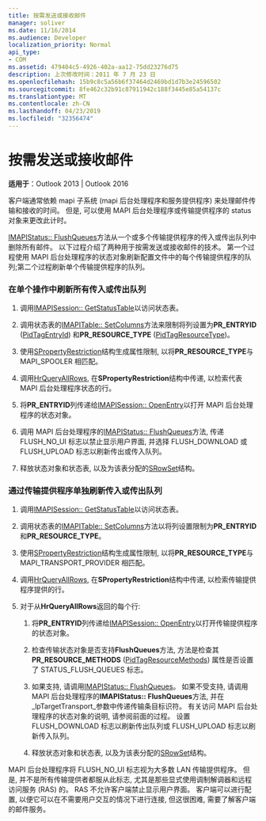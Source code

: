 ```yaml
---
title: 按需发送或接收邮件
manager: soliver
ms.date: 11/16/2014
ms.audience: Developer
localization_priority: Normal
api_type:
- COM
ms.assetid: 479404c5-4926-402a-aa12-75dd23276d75
description: 上次修改时间：2011 年 7 月 23 日
ms.openlocfilehash: 15b9c8c5a56b6f37464d2469bd1d7b3e24596502
ms.sourcegitcommit: 8fe462c32b91c87911942c188f3445e85a54137c
ms.translationtype: MT
ms.contentlocale: zh-CN
ms.lasthandoff: 04/23/2019
ms.locfileid: "32356474"
---
```

# <a name="sending-or-receiving-a-message-on-demand"></a>按需发送或接收邮件
  
**适用于**：Outlook 2013 | Outlook 2016 
  
客户端通常依赖 mapi 子系统 (mapi 后台处理程序和服务提供程序) 来处理邮件传输和接收的时间。 但是, 可以使用 MAPI 后台处理程序或传输提供程序的 status 对象来更改此计时。
  
[IMAPIStatus:: FlushQueues](imapistatus-flushqueues.md)方法从一个或多个传输提供程序的传入或传出队列中删除所有邮件。 以下过程介绍了两种用于按需发送或接收邮件的技术。 第一个过程使用 MAPI 后台处理程序的状态对象刷新配置文件中的每个传输提供程序的队列;第二个过程刷新单个传输提供程序的队列。 
  
### <a name="to-flush-all-incoming-or-outgoing-queues-in-a-single-operation"></a>在单个操作中刷新所有传入或传出队列
  
1. 调用[IMAPISession:: GetStatusTable](imapisession-getstatustable.md)以访问状态表。 
    
2. 调用状态表的[IMAPITable:: SetColumns](imapitable-setcolumns.md)方法来限制将列设置为**PR_ENTRYID** ([PidTagEntryId](pidtagentryid-canonical-property.md)) 和**PR_RESOURCE_TYPE** ([PidTagResourceType](pidtagresourcetype-canonical-property.md))。
    
3. 使用[SPropertyRestriction](spropertyrestriction.md)结构生成属性限制, 以将**PR_RESOURCE_TYPE**与 MAPI_SPOOLER 相匹配。 
    
4. 调用[HrQueryAllRows](hrqueryallrows.md), 在**SPropertyRestriction**结构中传递, 以检索代表 MAPI 后台处理程序状态的行。 
    
5. 将**PR_ENTRYID**列传递给[IMAPISession:: OpenEntry](imapisession-openentry.md)以打开 MAPI 后台处理程序的状态对象。 
    
6. 调用 MAPI 后台处理程序的[IMAPIStatus:: FlushQueues](imapistatus-flushqueues.md)方法, 传递 FLUSH_NO_UI 标志以禁止显示用户界面, 并选择 FLUSH_DOWNLOAD 或 FLUSH_UPLOAD 标志以刷新传出或传入队列。 
    
7. 释放状态对象和状态表, 以及为该表分配的[SRowSet](srowset.md)结构。 
    
### <a name="to-flush-incoming-or-outgoing-queues-individually-by-transport-provider"></a>通过传输提供程序单独刷新传入或传出队列
  
1. 调用[IMAPISession:: GetStatusTable](imapisession-getstatustable.md)以访问状态表。 
    
2. 调用状态表的[IMAPITable:: SetColumns](imapitable-setcolumns.md)方法以将列设置限制为**PR_ENTRYID**和**PR_RESOURCE_TYPE**。
    
3. 使用[SPropertyRestriction](spropertyrestriction.md)结构生成属性限制, 以将**PR_RESOURCE_TYPE**与 MAPI_TRANSPORT_PROVIDER 相匹配。 
    
4. 调用[HrQueryAllRows](hrqueryallrows.md), 在**SPropertyRestriction**结构中传递, 以检索传输提供程序提供的行。 
    
5. 对于从**HrQueryAllRows**返回的每个行:
    
    1. 将**PR_ENTRYID**列传递给[IMAPISession:: OpenEntry](imapisession-openentry.md)以打开传输提供程序的状态对象。 
        
    2. 检查传输状态对象是否支持**FlushQueues**方法, 方法是检查其**PR_RESOURCE_METHODS** ([PidTagResourceMethods](pidtagresourcemethods-canonical-property.md)) 属性是否设置了 STATUS_FLUSH_QUEUES 标志。 
        
    3. 如果支持, 请调用[IMAPIStatus:: FlushQueues](imapistatus-flushqueues.md)。 如果不受支持, 请调用 MAPI 后台处理程序的**IMAPIStatus:: FlushQueues**方法, 并在_lpTargetTransport_参数中传递传输条目标识符。 有关访问 MAPI 后台处理程序的状态对象的说明, 请参阅前面的过程。 设置 FLUSH_DOWNLOAD 标志以刷新传出队列或 FLUSH_UPLOAD 标志以刷新传入队列。 
        
    4. 释放状态对象和状态表, 以及为该表分配的[SRowSet](srowset.md)结构。 
    
MAPI 后台处理程序将 FLUSH_NO_UI 标志视为大多数 LAN 传输提供程序。 但是, 并不是所有传输提供者都服从此标志, 尤其是那些显式使用调制解调器和远程访问服务 (RAS) 的。 RAS 不允许客户端禁止显示用户界面。 客户端可以进行配置, 以便它可以在不需要用户交互的情况下进行连接, 但这很困难, 需要了解客户端的邮件服务。
  

